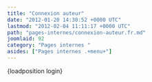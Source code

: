 ```yaml
---
title: "Connexion auteur"
date: "2012-01-20 14:30:52 +0000 UTC"
lastmod: "2012-02-04 11:11:17 +0000 UTC"
path: "pages-internes/connexion-auteur.fr.md"
joomlaid: 92
category: "Pages internes "
asides: ["Pages internes .+menu+"]
---
```

{loadposition login}
